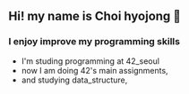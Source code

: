 ## Hi! my name is Choi hyojong 👋

### I enjoy improve my programming skills
- I'm studing programming at 42_seoul
- now I am doing 42's main assignments,
- and studying data_structure, 

